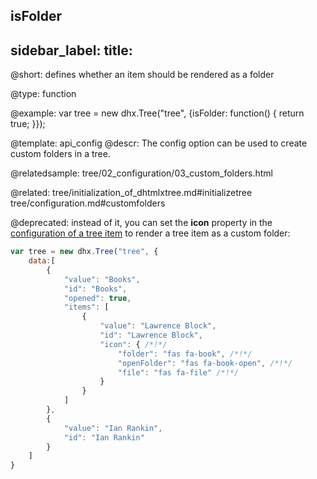 isFolder
---
sidebar_label: 
title: 
---          

@short: 
defines whether an item should be rendered as a folder




@type: function

@example: 
var tree = new dhx.Tree("tree", {isFolder: function() {
	return true;
}});


@template:	api_config
@descr: 
The config option can be used to create custom folders in a tree.

@relatedsample: tree/02_configuration/03_custom_folders.html

@related: tree/initialization_of_dhtmlxtree.md#initializetree
tree/configuration.md#customfolders

@deprecated: instead of it, you can set the **icon** property in the [configuration of a tree item](tree/api/tree_data_config.md) to render a tree item as a custom folder:

~~~js
var tree = new dhx.Tree("tree", {
    data:[
        {
            "value": "Books",
            "id": "Books",
            "opened": true,
			"items": [
				{
					"value": "Lawrence Block",
					"id": "Lawrence Block",
					"icon": { /*!*/
						"folder": "fas fa-book", /*!*/
						"openFolder": "fas fa-book-open", /*!*/
						"file": "fas fa-file" /*!*/
					}
				}
			]
		},
		{
			"value": "Ian Rankin",
			"id": "Ian Rankin"
		}
	]
}
~~~